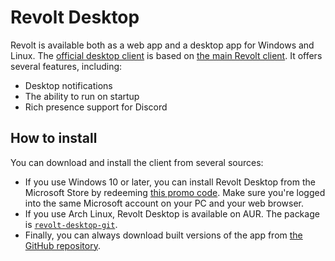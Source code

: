 # Revolt Desktop
Revolt is available both as a web app and a desktop app for Windows and Linux. The [official desktop client](https://github.com/revoltchat/desktop) is based on [the main Revolt client](https://github.com/revoltchat/revite). It offers several features, including:

- Desktop notifications
- The ability to run on startup
- Rich presence support for Discord

## How to install
You can download and install the client from several sources:
- If you use Windows 10 or later, you can install Revolt Desktop from the Microsoft Store by redeeming [this promo code](https://go.microsoft.com/fwlink/?LinkId=532540&mstoken=4CW44-TGVJR-26GR6-KJWQM-DDFVZ). Make sure you're logged into the same Microsoft account on your PC and your web browser.
- If you use Arch Linux, Revolt Desktop is available on AUR. The package is [`revolt-desktop-git`](https://aur.archlinux.org/packages/revolt-desktop-git/).
- Finally, you can always download built versions of the app from [the GitHub repository](https://github.com/revoltchat/desktop/releases/latest).